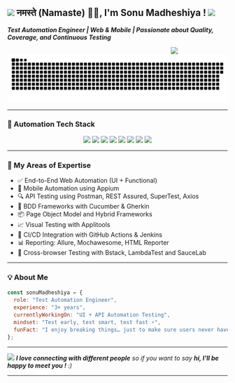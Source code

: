 <h2><img src="https://emojis.slackmojis.com/emojis/images/1531849430/4246/blob-sunglasses.gif" width="30"/> नमस्ते (Namaste) 🙏🏻, I'm Sonu Madheshiya !  <img src="https://media.giphy.com/media/WUlplcMpOCEmTGBtBW/giphy.gif" width="30"></h2>

<p><em><strong>Test Automation Engineer | Web & Mobile | Passionate about Quality, Coverage, and Continuous Testing</strong></em></p>
<img align='right' src="https://media.giphy.com/media/M9gbBd9nbDrOTu1Mqx/giphy.gif" width="130">  

<img src="https://raw.githubusercontent.com/sonucse/sonucse/main/github-snake.svg" />


---

### 🧪 Automation Tech Stack

<p align="center">
  <img src="https://img.shields.io/badge/Playwright-45BA56?style=for-the-badge&logo=playwright&logoColor=white"/>
  <img src="https://img.shields.io/badge/WebdriverIO-E0004D?style=for-the-badge&logo=webdriverio&logoColor=white"/>
  <img src="https://img.shields.io/badge/Cypress-17202C?style=for-the-badge&logo=cypress&logoColor=white"/>
  <img src="https://img.shields.io/badge/Selenium-43B02A?style=for-the-badge&logo=selenium&logoColor=white"/>
  <img src="https://img.shields.io/badge/Appium-472877?style=for-the-badge&logo=appium&logoColor=white"/>
  <img src="https://img.shields.io/badge/Postman-FF6C37?style=for-the-badge&logo=postman&logoColor=white"/>
  <img src="https://img.shields.io/badge/RestAssured-6B8E23?style=for-the-badge&logo=java&logoColor=white"/>
  <img src="https://img.shields.io/badge/GitHub%20Actions-2088FF?style=for-the-badge&logo=githubactions&logoColor=white"/>
</p>

---

### 🧠 My Areas of Expertise

- ✅ End-to-End Web Automation (UI + Functional)
- 📱 Mobile Automation using Appium
- 🔍 API Testing using Postman, REST Assured, SuperTest, Axios
- 🧩 BDD Frameworks with Cucumber & Gherkin
- 📦 Page Object Model and Hybrid Frameworks
- 📈 Visual Testing with Applitools
- 🔁 CI/CD Integration with GitHub Actions & Jenkins
- 📊 Reporting: Allure, Mochawesome, HTML Reporter
- 🧪 Cross-browser Testing with Bstack, LambdaTest and SauceLab

---

### 💡 About Me

```javascript
const sonuMadheshiya = {
  role: "Test Automation Engineer",
  experience: "3+ years",
  currentlyWorkingOn: "UI + API Automation Testing",
  mindset: "Test early, test smart, test fast ⚡",
  funFact: "I enjoy breaking things… just to make sure users never have to."
};
```

---

<img src="https://media.giphy.com/media/LnQjpWaON8nhr21vNW/giphy.gif" width="60"> <em><b>I love connecting with different people</b> so if you want to say <b>hi, I'll be happy to meet you !</b> :)</em>

---
